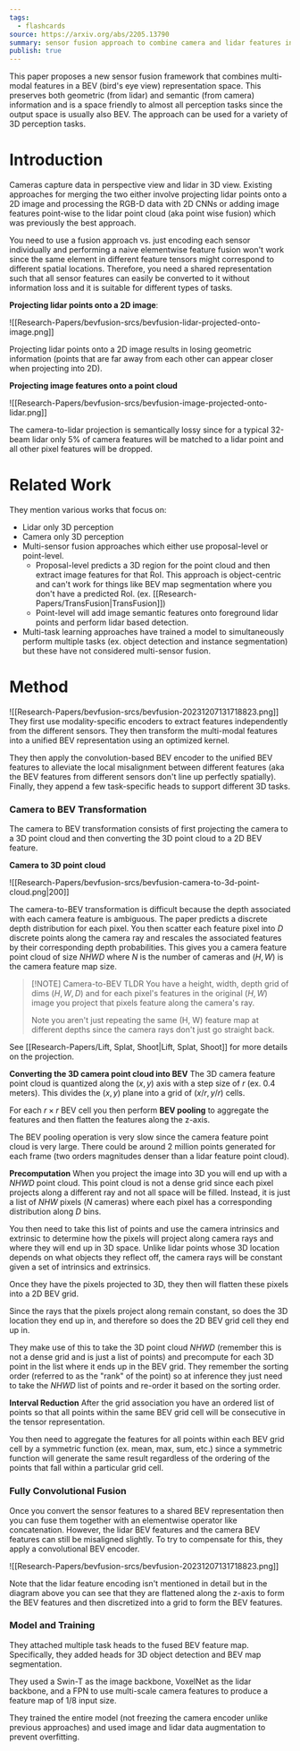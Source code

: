 ```yaml
---
tags:
  - flashcards
source: https://arxiv.org/abs/2205.13790
summary: sensor fusion approach to combine camera and lidar features in a BEV view
publish: true
---
```

This paper proposes a new sensor fusion framework that combines multi-modal features in a BEV (bird's eye view) representation space. This preserves both geometric (from lidar) and semantic (from camera) information and is a space friendly to almost all perception tasks since the output space is usually also BEV. The approach can be used for a variety of 3D perception tasks.
# Introduction
Cameras capture data in perspective view and lidar in 3D view. Existing approaches for merging the two either involve projecting lidar points onto a 2D image and processing the RGB-D data with 2D CNNs or adding image features point-wise to the lidar point cloud (aka point wise fusion) which was previously the best approach.

You need to use a fusion approach vs. just encoding each sensor individually and performing a naive elementwise feature fusion won't work since the same element in different feature tensors might correspond to different spatial locations. Therefore, you need a shared representation such that all sensor features can easily be converted to it without information loss and it is suitable for different types of tasks.

**Projecting lidar points onto a 2D image**:

![[Research-Papers/bevfusion-srcs/bevfusion-lidar-projected-onto-image.png]]

Projecting lidar points onto a 2D image results in losing geometric information (points that are far away from each other can appear closer when projecting into 2D).

**Projecting image features onto a point cloud**

![[Research-Papers/bevfusion-srcs/bevfusion-image-projected-onto-lidar.png]]

The camera-to-lidar projection is semantically lossy since for a typical 32-beam lidar only 5% of camera features will be matched to a lidar point and all other pixel features will be dropped.

# Related Work
They mention various works that focus on:
- Lidar only 3D perception
- Camera only 3D perception
- Multi-sensor fusion approaches which either use proposal-level or point-level.
    - Proposal-level predicts a 3D region for the point cloud and then extract image features for that RoI. This approach is object-centric and can't work for things like BEV map segmentation where you don't have a predicted RoI. (ex. [[Research-Papers/TransFusion|TransFusion]]) 
    - Point-level will add image semantic features onto foreground lidar points and perform lidar based detection.
- Multi-task learning approaches have trained a model to simultaneously perform multiple tasks (ex. object detection and instance segmentation) but these have not considered multi-sensor fusion.

# Method
![[Research-Papers/bevfusion-srcs/bevfusion-20231207131718823.png]]
They first use modality-specific encoders to extract features independently from the different sensors. They then transform the multi-modal features into a unified BEV representation using an optimized kernel.

They then apply the convolution-based BEV encoder to the unified BEV features to alleviate the local misalignment between different features (aka the BEV features from different sensors don't line up perfectly spatially). Finally, they append a few task-specific heads to support different 3D tasks.
### Camera to BEV Transformation
The camera to BEV transformation consists of first projecting the camera to a 3D point cloud and then converting the 3D point cloud to a 2D BEV feature.

**Camera to 3D point cloud**

![[Research-Papers/bevfusion-srcs/bevfusion-camera-to-3d-point-cloud.png|200]]

The camera-to-BEV transformation is difficult because the depth associated with each camera feature is ambiguous. The paper predicts a discrete depth distribution for each pixel. You then scatter each feature pixel into $D$ discrete points along the camera ray and rescales the associated features by their corresponding depth probabilities. This gives you a camera feature point cloud of size $NHWD$ where $N$ is the number of cameras and $(H, W)$ is the camera feature map size.

> [!NOTE] Camera-to-BEV TLDR
> You have a height, width, depth grid of dims $(H, W, D)$ and for each pixel's features in the original $(H, W)$ image you project that pixels feature along the camera's ray.
> 
> Note you aren't just repeating the same (H, W) feature map at different depths since the camera rays don't just go straight back.

See [[Research-Papers/Lift, Splat, Shoot|Lift, Splat, Shoot]] for more details on the projection.

**Converting the 3D camera point cloud into BEV**
The 3D camera feature point cloud is quantized along the $(x, y)$ axis with a step size of $r$ (ex. 0.4 meters). This divides the $(x, y)$ plane into a grid of $(x/r, y/r)$ cells.

For each $r \times r$ BEV cell you then perform **BEV pooling** to aggregate the features and then flatten the features along the z-axis.

The BEV pooling operation is very slow since the camera feature point cloud is very large. There could be around 2 million points generated for each frame (two orders magnitudes denser than a lidar feature point cloud).

**Precomputation**
When you project the image into 3D you will end up with a $NHWD$ point cloud. This point cloud is not a dense grid since each pixel projects along a different ray and not all space will be filled. Instead, it is just a list of $NHW$ pixels ($N$ cameras) where each pixel has a corresponding distribution along $D$ bins.

You then need to take this list of points and use the camera intrinsics and extrinsic to determine how the pixels will project along camera rays and where they will end up in 3D space. Unlike lidar points whose 3D location depends on what objects they reflect off, the camera rays will be constant given a set of intrinsics and extrinsics.

Once they have the pixels projected to 3D, they then will flatten these pixels into a 2D BEV grid.

Since the rays that the pixels project along remain constant, so does the 3D location they end up in, and therefore so does the 2D BEV grid cell they end up in.

They make use of this to take the 3D point cloud $NHWD$ (remember this is not a dense grid and is just a list of points) and precompute for each 3D point in the list where it ends up in the BEV grid. They remember the sorting order (referred to as the "rank" of the point) so at inference they just need to take the $NHWD$ list of points and re-order it based on the sorting order.

**Interval Reduction**
After the grid association you have an ordered list of points so that all points within the same BEV grid cell will be consecutive in the tensor representation.

You then need to aggregate the features for all points within each BEV grid cell by a symmetric function (ex. mean, max, sum, etc.) since a symmetric function will generate the same result regardless of the ordering of the points that fall within a particular grid cell.

### Fully Convolutional Fusion
Once you convert the sensor features to a shared BEV representation then you can fuse them together with an elementwise operator like concatenation. However, the lidar BEV features and the camera BEV features can still be misaligned slightly. To try to compensate for this, they apply a convolutional BEV encoder.

![[Research-Papers/bevfusion-srcs/bevfusion-20231207131718823.png]]

Note that the lidar feature encoding isn't mentioned in detail but in the diagram above you can see that they are flattened along the z-axis to form the BEV features and then discretized into a grid to form the BEV features.
### Model and Training
They attached multiple task heads to the fused BEV feature map. Specifically, they added heads for 3D object detection and BEV map segmentation.

They used a Swin-T as the image backbone, VoxelNet as the lidar backbone, and a FPN to use multi-scale camera features to produce a feature map of 1/8 input size.

They trained the entire model (not freezing the camera encoder unlike previous approaches) and used image and lidar data augmentation to prevent overfitting.